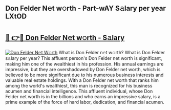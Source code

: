 ## Don Felder N𝚎t w𝚘rth - Part-wAY S𝚊lary per year LXtOD

# <h2><a href="http://gc1mc4.nevu.top/?p=Don+Felder">🔗 👉🔴 Don Felder N𝚎t w𝚘rth - S𝚊lary</a></h2>

[![Don Felder N𝚎t W𝚘rth](https://i.imgur.com/Oavwk0R.jpeg)](http://gc1mc4.nevu.top/?p=Don+Felder)
What is Don Felder n𝚎t w𝚘rth? What is Don Felder s𝚊lary per year?
This affluent person's Don Felder net worth is significant, making him one of the wealthiest in his profession. His annual earnings are impressive, but they are overshadowed by Don Felder net worth, which is believed to be more significant due to his numerous business interests and valuable real estate holdings. With a Don Felder net worth that ranks him among the world's wealthiest, this man is recognized for his business acumen and financial intelligence. This affluent individual, whose Don Felder net worth is in the billions and who earns an impressive salary, is a prime example of the force of hard labor, dedication, and financial acumen.
